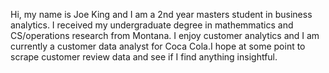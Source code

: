 Hi, my name is Joe King and I am a 2nd year masters student in business analytics. I received my undergraduate degree in mathemmatics and  CS/operations research from Montana. I enjoy customer analytics and I am currently a customer data analyst for Coca Cola.I hope at some point to scrape customer review data and see if I find anything insightful. 
